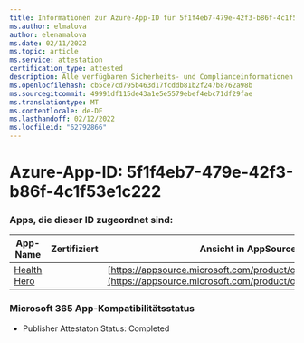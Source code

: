 ```yaml
---
title: Informationen zur Azure-App-ID für 5f1f4eb7-479e-42f3-b86f-4c1f53e1c222
ms.author: elmalova
author: elenamalova
ms.date: 02/11/2022
ms.topic: article
ms.service: attestation
certification_type: attested
description: Alle verfügbaren Sicherheits- und Complianceinformationen für 5f1f4eb7-479e-42f3-b86f-4c1f53e1c222.
ms.openlocfilehash: cb5ce7cd795b463d17fcddb81b2f247b8762a98b
ms.sourcegitcommit: 49991df115de43a1e5e5579ebef4ebc71df29fae
ms.translationtype: MT
ms.contentlocale: de-DE
ms.lasthandoff: 02/12/2022
ms.locfileid: "62792866"
---
```

# <a name="azure-app-id-5f1f4eb7-479e-42f3-b86f-4c1f53e1c222"></a>Azure-App-ID: 5f1f4eb7-479e-42f3-b86f-4c1f53e1c222


### <a name="apps-associated-with-this-id"></a>Apps, die dieser ID zugeordnet sind:
| **App-Name** | **Zertifiziert** | **Ansicht in AppSource** |
|--------------|---------------|-----------------------|
| [Health Hero](https://docs.microsoft.com/microsoft-365-app-certification/forward/WA200001405) |  | [https://appsource.microsoft.com/product/office/WA200001405](https://appsource.microsoft.com/product/office/WA200001405) |

### <a name="microsoft-365-app-compliance-status"></a>Microsoft 365 App-Kompatibilitätsstatus
- Publisher Attestaton Status: Completed
